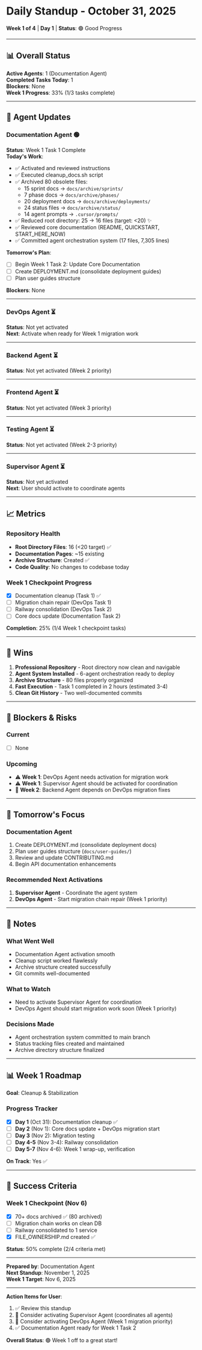# Daily Standup - October 31, 2025

**Week 1 of 4** | **Day 1** | **Status**: 🟢 Good Progress

---

## 📊 Overall Status

**Active Agents**: 1 (Documentation Agent)  
**Completed Tasks Today**: 1  
**Blockers**: None  
**Week 1 Progress**: 33% (1/3 tasks complete)

---

## 🎯 Agent Updates

### Documentation Agent 🟢
**Status**: Week 1 Task 1 Complete  
**Today's Work**:
- ✅ Activated and reviewed instructions
- ✅ Executed cleanup_docs.sh script
- ✅ Archived 80 obsolete files:
  - 15 sprint docs → `docs/archive/sprints/`
  - 7 phase docs → `docs/archive/phases/`
  - 20 deployment docs → `docs/archive/deployments/`
  - 24 status files → `docs/archive/status/`
  - 14 agent prompts → `.cursor/prompts/`
- ✅ Reduced root directory: 25 → 16 files (target: <20) ✨
- ✅ Reviewed core documentation (README, QUICKSTART, START_HERE_NOW)
- ✅ Committed agent orchestration system (17 files, 7,305 lines)

**Tomorrow's Plan**:
- [ ] Begin Week 1 Task 2: Update Core Documentation
- [ ] Create DEPLOYMENT.md (consolidate deployment guides)
- [ ] Plan user guides structure

**Blockers**: None

---

### DevOps Agent ⏳
**Status**: Not yet activated  
**Next**: Activate when ready for Week 1 migration work

---

### Backend Agent ⏳
**Status**: Not yet activated (Week 2 priority)

---

### Frontend Agent ⏳
**Status**: Not yet activated (Week 3 priority)

---

### Testing Agent ⏳
**Status**: Not yet activated (Week 2-3 priority)

---

### Supervisor Agent ⏳
**Status**: Not yet activated  
**Next**: User should activate to coordinate agents

---

## 📈 Metrics

### Repository Health
- **Root Directory Files**: 16 (<20 target) ✅
- **Documentation Pages**: ~15 existing
- **Archive Structure**: Created ✅
- **Code Quality**: No changes to codebase today

### Week 1 Checkpoint Progress
- [x] Documentation cleanup (Task 1) ✅
- [ ] Migration chain repair (DevOps Task 1)
- [ ] Railway consolidation (DevOps Task 2)
- [ ] Core docs update (Documentation Task 2)

**Completion**: 25% (1/4 Week 1 checkpoint tasks)

---

## 🎉 Wins

1. **Professional Repository** - Root directory now clean and navigable
2. **Agent System Installed** - 6-agent orchestration ready to deploy
3. **Archive Structure** - 80 files properly organized
4. **Fast Execution** - Task 1 completed in 2 hours (estimated 3-4)
5. **Clean Git History** - Two well-documented commits

---

## 🚧 Blockers & Risks

### Current
- [ ] None

### Upcoming
- ⚠️ **Week 1**: DevOps Agent needs activation for migration work
- ⚠️ **Week 1**: Supervisor Agent should be activated for coordination
- 📅 **Week 2**: Backend Agent depends on DevOps migration fixes

---

## 📅 Tomorrow's Focus

### Documentation Agent
1. Create DEPLOYMENT.md (consolidate deployment docs)
2. Plan user guides structure (`docs/user-guides/`)
3. Review and update CONTRIBUTING.md
4. Begin API documentation enhancements

### Recommended Next Activations
1. **Supervisor Agent** - Coordinate the agent system
2. **DevOps Agent** - Start migration chain repair (Week 1 priority)

---

## 💬 Notes

### What Went Well
- Documentation Agent activation smooth
- Cleanup script worked flawlessly
- Archive structure created successfully
- Git commits well-documented

### What to Watch
- Need to activate Supervisor Agent for coordination
- DevOps Agent should start migration work soon (Week 1 priority)

### Decisions Made
- Agent orchestration system committed to main branch
- Status tracking files created and maintained
- Archive directory structure finalized

---

## 📊 Week 1 Roadmap

**Goal**: Cleanup & Stabilization

### Progress Tracker
- [x] **Day 1** (Oct 31): Documentation cleanup ✅
- [ ] **Day 2** (Nov 1): Core docs update + DevOps migration start
- [ ] **Day 3** (Nov 2): Migration testing
- [ ] **Day 4-5** (Nov 3-4): Railway consolidation
- [ ] **Day 5-7** (Nov 4-6): Week 1 wrap-up, verification

**On Track**: Yes ✅

---

## 🎯 Success Criteria

### Week 1 Checkpoint (Nov 6)
- [x] 70+ docs archived ✅ (80 archived)
- [ ] Migration chain works on clean DB
- [ ] Railway consolidated to 1 service
- [x] FILE_OWNERSHIP.md created ✅

**Status**: 50% complete (2/4 criteria met)

---

**Prepared by**: Documentation Agent  
**Next Standup**: November 1, 2025  
**Week 1 Target**: Nov 6, 2025

---

**Action Items for User**:
1. ✅ Review this standup
2. 🔄 Consider activating Supervisor Agent (coordinates all agents)
3. 🔄 Consider activating DevOps Agent (Week 1 migration priority)
4. ✅ Documentation Agent ready for Week 1 Task 2

**Overall Status**: 🟢 Week 1 off to a great start!

